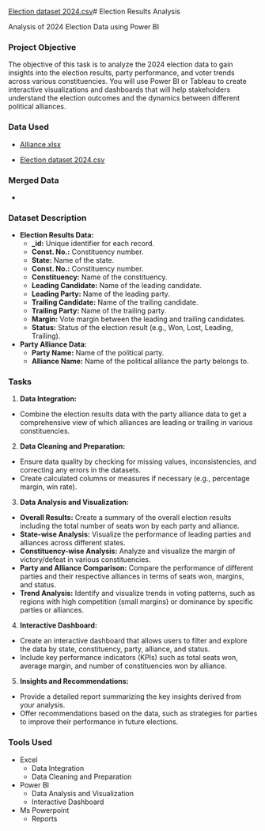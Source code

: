 [Election dataset 2024.csv](https://github.com/user-attachments/files/16886181/Election.dataset.2024.csv)# Election Results Analysis

Analysis of 2024 Election Data using Power BI

### Project Objective

The objective of this task is to analyze the 2024 election data to gain insights into the election results,
party performance, and voter trends across various constituencies. You will use Power BI or Tableau to
create interactive visualizations and dashboards that will help stakeholders understand the election
outcomes and the dynamics between different political alliances.

### Data Used

- [Alliance.xlsx](https://github.com/user-attachments/files/16886154/Alliance.xlsx)

- [Election dataset 2024.csv](https://github.com/user-attachments/files/16886183/Election.dataset.2024.csv)

### Merged Data 

- 
### Dataset Description

- **Election Results Data:**
  - **_id:** Unique identifier for each record.
  - **Const. No.:** Constituency number.
  - **State:** Name of the state.
  - **Const. No.:** Constituency number.
  - **Constituency:** Name of the constituency.
  - **Leading Candidate:** Name of the leading candidate.
  - **Leading Party:** Name of the leading party.
  - **Trailing Candidate:** Name of the trailing candidate.
  - **Trailing Party:** Name of the trailing party.
  - **Margin:** Vote margin between the leading and trailing candidates.
  - **Status:** Status of the election result (e.g., Won, Lost, Leading, Trailing).
- **Party Alliance Data:**
  - **Party Name:** Name of the political party.
  - **Alliance Name:** Name of the political alliance the party belongs to.  

### Tasks

1. **Data Integration:**
- Combine the election results data with the party alliance data to get a comprehensive view of which
alliances are leading or trailing in various constituencies.
2. **Data Cleaning and Preparation:**
- Ensure data quality by checking for missing values, inconsistencies, and correcting any errors in the
datasets.
- Create calculated columns or measures if necessary (e.g., percentage margin, win rate).
3. **Data Analysis and Visualization:**
- **Overall Results:** Create a summary of the overall election results including the total number of seats
won by each party and alliance.
- **State-wise Analysis:** Visualize the performance of leading parties and alliances across different states.
- **Constituency-wise Analysis:** Analyze and visualize the margin of victory/defeat in various
constituencies.
- **Party and Alliance Comparison:** Compare the performance of different parties and their respective
alliances in terms of seats won, margins, and status.
- **Trend Analysis:** Identify and visualize trends in voting patterns, such as regions with high competition
(small margins) or dominance by specific parties or alliances.
4. **Interactive Dashboard:**
- Create an interactive dashboard that allows users to filter and explore the data by state, constituency,
party, alliance, and status.
- Include key performance indicators (KPIs) such as total seats won, average margin, and number of
constituencies won by alliance.
5. **Insights and Recommendations:**
- Provide a detailed report summarizing the key insights derived from your analysis.
- Offer recommendations based on the data, such as strategies for parties to improve their performance
in future elections.

### Tools Used 

- Excel
   - Data Integration
   - Data Cleaning and Preparation
- Power BI
   - Data Analysis and Visualization
   - Interactive Dashboard
- Ms Powerpoint
   - Reports
 
